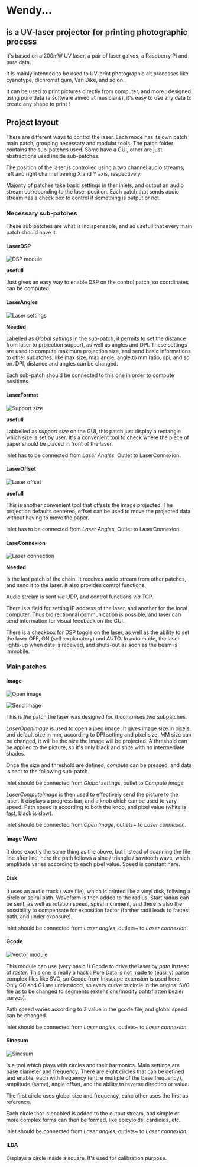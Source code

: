 # Wendy...
## is a UV-laser projector for printing photographic process

It's based on a 200mW UV laser, a pair of laser galvos, a Raspberry Pi and pure data.

It is mainly intended to be used to UV-print photographic alt processes like cyanotype, dichromat gum, Van Dike, and so on.

It can be used to print pictures directly from computer, and more : designed using pure data (a software aimed at musicians), it's easy to use any data to create any shape to print !

## Project layout

There are different ways to control the laser. Each mode has its own patch main patch, grouping necessary and modular tools. The patch folder contains the sub-patches used. Some have a GUI, other are just abstractions used inside sub-patches.

The position of the laser is controlled using a two channel audio streams, left and right channel beeing X and Y axis, respectively.

Majority of patches take basic settings in ther inlets, and output an audio stream correponding to the laser position. Each patch that sends audio stream has a check box to control if something is output or not.

### Necessary sub-patches
These sub patches are what is indispensable, and so usefull that every main patch should have it.
#### LaserDSP
![DSP module](pictures/DSP.png)

__usefull__

Just gives an easy way to enable DSP on the control patch, so coordinates can be computed.

#### LaserAngles
![Laser settings](pictures/settings.png)

__Needed__

Labelled as _Global settings_ in the sub-patch, it permits to set the distance from laser to projection support, as well as angles and DPI. These settings are used to compute maximum projection size, and send basic informations to other subatches, like max size, max angle, angle to mm ratio, dpi, and so on. DPI, distance and angles can be changed.

Each sub-patch should be connected to this one in order to compute positions.

#### LaserFormat
![Support size](pictures/support.png)

__usefull__

Labbelled as _support size_ on the GUI, this patch just display a rectangle which size is set by user. It's a convenient tool to check where the piece of paper should be placed in front of the laser.

Inlet has to be connected from _Laser Angles_, Outlet to LaserConnexion.

#### LaserOffset
![Laser offset](pictures/offset.png)

__usefull__

This is another convenient tool that offsets the image projected. The projection defaults centered, offset can be used to move the projected data without having to move the paper.

Inlet has to be connected from _Laser Angles_, Outlet to LaserConnexion.

#### LaseConnexion
![Laser connection](pictures/connect.png)

__Needed__

Is the last patch of the chain. It receives audio stream from other patches, and send it to the laser. It also provides control functions.

Audio stream is sent _via_ UDP, and control functions _via_ TCP.

There is a field for setting IP address of the laser, and another for the local computer. Thus bidirectionnal communication is possible, and laser can send information for visual feedback on the GUI.

There is a checkbox for DSP toggle on the laser, as well as the ability to set the laser OFF, ON (self-explanatory) and AUTO. In auto mode, the laser lights-up when data is received, and shuts-out as soon as the beam is immobile.

### Main patches
#### Image
![Open image](pictures/openimage.png)

![Send Image](pictures/sendimage.png)

This is _the_ patch the laser was designed for. it comprises two subpatches.

_LaserOpenImage_ is used to open a jpeg image. It gives image size in pixels, and default size in mm, according to DPI setting and pixel size. MM size can be changed, it will be the size the image will be projected. A threshold can be applied to the picture, so it's only black and shite with no intermediate shades.

Once the size and threshold are defined, _compute_ can be pressed, and data is sent to the following sub-patch.

Inlet should be connected from _Global settings_, outlet to _Compute image_


_LaserComputeImage_ is then used to effectively send the picture to the laser. It displays a progress bar, and a knob chich can be used to vary speed. Path speed is according to both the knob, and pixel value (white is fast, black is slow).

Inlet should be connected from _Open Image_, outlets~ to _Laser connexion_.

#### Image Wave
It does exactly the same thing as the above, but instead of scanning the file line after line, here the path follows a sine / triangle / sawtooth wave, which amplitude varies according to each pixel value. Speed is constant here.

#### Disk
It uses an audio track (.wav file), which is printed like a vinyl disk, follwing a circle or spiral path. Waveform is then added to the radius. Start radius can be sent, as well as rotation speed, spiral increment, and there is also the possibility to compensate for exposition factor (farther radii leads to fastest path, and under exposure).

Inlet should be connected from _Laser angles_, outlets~ to _Laser connexion_.

#### Gcode
![Vector module](pictures/vector.png)

This module can use (very basic !) Gcode to drive the laser by _path_ instead of _raster_. This one is really a hack : Pure Data is not made to (easilly) parse complex files like SVG, so Gcode from Inkscape extension is used here. Only G0 and G1 are understood, so every curve or circle in the original SVG file as to be changed to segments (extensions/modify paht/flatten bezier curves).

Path speed varies according to Z value in the gcode file, and global speed can be changed.

Inlet should be connected from _Laser angles_, outlets~ to _Laser connexion_

#### Sinesum
![Sinesum](pictures/sinesum.png)

Is a tool which plays with circles and their harmonics. Main settings are base diameter and frequency.
There are eight circles that can be defined and enable, each with frequency (entire multiple of the base frequency), amplitude (same), angle offset, and the ability to reverse direction or value.

The first circle uses global size and frequency, eahc other uses the first as reference.

Each circle that is enabled is added to the output stream, and simple or more complex forms can then be formed, like epicyloids, cardioids, etc.

inlet should be connected from _Laser angles_, outlets~ to _Laser connexion_.

#### ILDA
Displays a circle inside a square. It's used for calibration purpose.